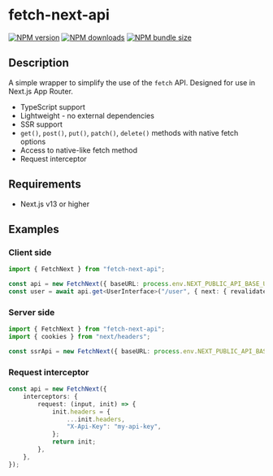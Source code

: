 # fetch-next-api

[![NPM version](https://img.shields.io/npm/v/fetch-next-api)](https://www.npmjs.com/package/fetch-next-api)
[![NPM downloads](https://img.shields.io/npm/dm/fetch-next-api)](https://www.npmjs.com/package/fetch-next-api)
[![NPM bundle size](https://img.shields.io/bundlephobia/min/fetch-next-api)](https://www.npmjs.com/package/fetch-next-api)

## Description

A simple wrapper to simplify the use of the `fetch` API. Designed for use in Next.js App Router.

-   TypeScript support
-   Lightweight - no external dependencies
-   SSR support
-   `get()`, `post()`, `put()`, `patch()`, `delete()` methods with native fetch options
-   Access to native-like fetch method
-   Request interceptor

## Requirements

-   Next.js v13 or higher

## Examples

### Client side

```typescript
import { FetchNext } from "fetch-next-api";

const api = new FetchNext({ baseURL: process.env.NEXT_PUBLIC_API_BASE_URL, credentials: "include" });
const user = await api.get<UserInterface>("/user", { next: { revalidate: false } }); // accepts any options from fetch
```

### Server side

```typescript
import { FetchNext } from "fetch-next-api";
import { cookies } from "next/headers";

const ssrApi = new FetchNext({ baseURL: process.env.NEXT_PUBLIC_API_BASE_URL, ssr: { getClientCookies: () => cookies().toString() } });
```

### Request interceptor

```typescript
const api = new FetchNext({
    interceptors: {
        request: (input, init) => {
            init.headers = {
                ...init.headers,
                "X-Api-Key": "my-api-key",
            };
            return init;
        },
    },
});
```
